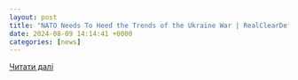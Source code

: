 ```yaml
---
layout: post
title: "NATO Needs To Heed the Trends of the Ukraine War | RealClearDefense"
date: 2024-08-09 14:14:41 +0000
categories: [news]
---
```


[Читати далі](https://www.realcleardefense.com/articles/2024/08/09/nato_needs_to_heed_the_trends_of_the_ukraine_war_1050705.html)
